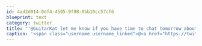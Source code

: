 ```yaml
---
id: 4ad2d014-0df4-4595-9f98-0bb10cc57cf6
blueprint: text
category: twitter
title: "'@GuitarKat let me know if you have time to chat tomorrow about that web project"
caption: '<span class="username username_linked">@<a href="https://twitter.com/GuitarKat" title="Kat">GuitarKat</a></span> let me know if you have time to chat tomorrow about that web project'
---
```

